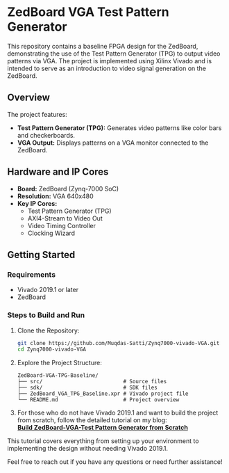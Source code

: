 # ZedBoard VGA Test Pattern Generator

This repository contains a baseline FPGA design for the ZedBoard, demonstrating the use of the Test Pattern Generator (TPG) to output video patterns via VGA. The project is implemented using Xilinx Vivado and is intended to serve as an introduction to video signal generation on the ZedBoard.

## Overview
The project features:

- **Test Pattern Generator (TPG):** Generates video patterns like color bars and checkerboards.
- **VGA Output:** Displays patterns on a VGA monitor connected to the ZedBoard.

## Hardware and IP Cores
- **Board:** ZedBoard (Zynq-7000 SoC)
- **Resolution:** VGA 640x480
- **Key IP Cores:**
  - Test Pattern Generator (TPG)
  - AXI4-Stream to Video Out
  - Video Timing Controller
  - Clocking Wizard

## Getting Started

### Requirements
- Vivado 2019.1 or later
- ZedBoard

### Steps to Build and Run
1. Clone the Repository:
    ```bash
    git clone https://github.com/Muqdas-Satti/Zynq7000-vivado-VGA.git
    cd Zynq7000-vivado-VGA
    ```

2. Explore the Project Structure:
    ```
    ZedBoard-VGA-TPG-Baseline/
    ├── src/                          # Source files
    ├── sdk/                          # SDK files
    ├── ZedBoard_VGA_TPG_Baseline.xpr # Vivado project file
    └── README.md                     # Project overview
    ```

3. For those who do not have Vivado 2019.1 and want to build the project from scratch, follow the detailed tutorial on my blog:  
   [**Build ZedBoard-VGA-Test Pattern Generator from Scratch**](https://muqdas-satti.github.io/)

This tutorial covers everything from setting up your environment to implementing the design without needing Vivado 2019.1.

Feel free to reach out if you have any questions or need further assistance!
